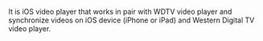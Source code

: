 It is iOS video player that works in pair with WDTV video player and synchronize videos on iOS device (iPhone or iPad) and Western Digital TV video player.
